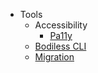 * Tools
  * Accessibility
    * [Pa11y](/Tools/Accessibility/Pa11y)
  * [Bodiless CLI](/Tools/BodilessCLI)
  * [Migration](/Tools/Migration)
